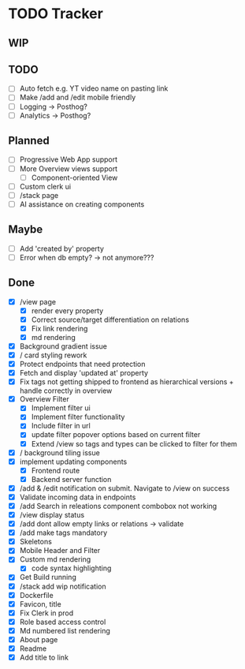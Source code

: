 # TODO Tracker

## WIP

## TODO

- [ ] Auto fetch e.g. YT video name on pasting link
- [ ] Make /add and /edit mobile friendly
- [ ] Logging -> Posthog?
- [ ] Analytics -> Posthog?

## Planned

- [ ] Progressive Web App support
- [ ] More Overview views support
  - [ ] Component-oriented View
- [ ] Custom clerk ui
- [ ] /stack page
- [ ] AI assistance on creating components

## Maybe

- [ ] Add 'created by' property
- [ ] Error when db empty? -> not anymore???

## Done

- [x] /view page
  - [x] render every property
  - [x] Correct source/target differentiation on relations
  - [x] Fix link rendering
  - [x] md rendering
- [x] Background gradient issue
- [x] / card styling rework
- [x] Protect endpoints that need protection
- [x] Fetch and display 'updated at' property
- [x] Fix tags not getting shipped to frontend as hierarchical versions + handle
      correctly in overview
- [x] Overview Filter
  - [x] Implement filter ui
  - [x] Implement filter functionality
  - [x] Include filter in url
  - [x] update filter popover options based on current filter
  - [x] Extend /view so tags and types can be clicked to filter for them
- [x] / background tiling issue
- [x] implement updating components
  - [x] Frontend route
  - [x] Backend server function
- [x] /add & /edit notification on submit. Navigate to /view on success
- [x] Validate incoming data in endpoints
- [x] /add Search in releations component combobox not working
- [x] /view display status
- [x] /add dont allow empty links or relations -> validate
- [x] /add make tags mandatory
- [x] Skeletons
- [x] Mobile Header and Filter
- [x] Custom md rendering
  - [x] code syntax highlighting
- [x] Get Build running
- [x] /stack add wip notification
- [x] Dockerfile
- [x] Favicon, title
- [x] Fix Clerk in prod
- [x] Role based access control
- [x] Md numbered list rendering
- [x] About page
- [x] Readme
- [x] Add title to link
